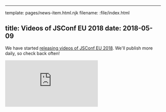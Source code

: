 ----
template: pages/news-item.html.njk
filename: :file/index.html

title: Videos of JSConf EU 2018
date: 2018-05-09
----

We have started [releasing videos of JSConf EU 2018](https://www.youtube.com/playlist?list=PL37ZVnwpeshG2YXJkun_lyNTtM-Qb3MKa). We'll publish more daily, so check back often!

<div class="youtube"><iframe src="https://www.youtube.com/embed/videoseries?list=PL37ZVnwpeshG2YXJkun_lyNTtM-Qb3MKa" frameborder="0" allowfullscreen="true"></iframe></div>